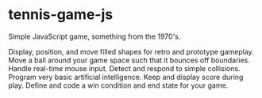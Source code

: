 # tennis-game-js
Simple JavaScript game, something from the 1970's.

Display, position, and move filled shapes for retro and prototype gameplay. Move a ball around your game space such that it bounces off boundaries. Handle real-time mouse input. Detect and respond to simple collisions. Program very basic artificial intelligence. Keep and display score during play. Define and code a win condition and end state for your game.


